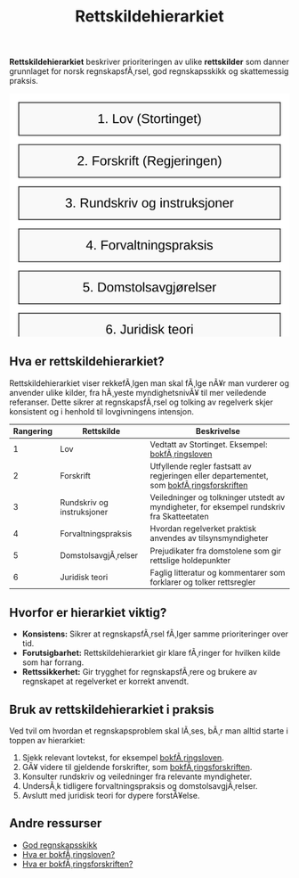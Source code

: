﻿---
title: "Rettskildehierarkiet"
meta_title: "Rettskildehierarkiet"
meta_description: '**Rettskildehierarkiet** beskriver prioriteringen av ulike **rettskilder** som danner grunnlaget for norsk regnskapsfÃ¸rsel, god regnskapsskikk og skattemessig ...'
slug: rettskildehierarkiet
type: blog
layout: pages/single
---

**Rettskildehierarkiet** beskriver prioriteringen av ulike **rettskilder** som danner grunnlaget for norsk regnskapsfÃ¸rsel, god regnskapsskikk og skattemessig praksis.

![Illustrasjon av rettskildehierarkiet i norsk regnskap](rettskildehierarkiet-image.svg)

## Hva er rettskildehierarkiet?

Rettskildehierarkiet viser rekkefÃ¸lgen man skal fÃ¸lge nÃ¥r man vurderer og anvender ulike kilder, fra hÃ¸yeste myndighetsnivÃ¥ til mer veiledende referanser. Dette sikrer at regnskapsfÃ¸rsel og tolking av regelverk skjer konsistent og i henhold til lovgivningens intensjon.

| Rangering | Rettskilde                  | Beskrivelse                                                                                                         |
|-----------|-----------------------------|---------------------------------------------------------------------------------------------------------------------|
| 1         | Lov                         | Vedtatt av Stortinget. Eksempel: [bokfÃ¸ringsloven](/blogs/regnskap/hva-er-bokforingsloven "Hva er BokfÃ¸ringsloven? Komplett Guide til Norsk BokfÃ¸ringslovgivning")        |
| 2         | Forskrift                   | Utfyllende regler fastsatt av regjeringen eller departementet, som [bokfÃ¸ringsforskriften](/blogs/regnskap/hva-er-bokforingsforskriften "Hva er BokfÃ¸ringsforskriften? Detaljert Guide til Norske BokfÃ¸ringsregler") |
| 3         | Rundskriv og instruksjoner  | Veiledninger og tolkninger utstedt av myndigheter, for eksempel rundskriv fra Skatteetaten                             |
| 4         | Forvaltningspraksis         | Hvordan regelverket praktisk anvendes av tilsynsmyndigheter                                                          |
| 5         | DomstolsavgjÃ¸relser         | Prejudikater fra domstolene som gir rettslige holdepunkter                                                            |
| 6         | Juridisk teori              | Faglig litteratur og kommentarer som forklarer og tolker rettsregler                                                  |

## Hvorfor er hierarkiet viktig?

- **Konsistens:** Sikrer at regnskapsfÃ¸rsel fÃ¸lger samme prioriteringer over tid.
- **Forutsigbarhet:** Rettskildehierarkiet gir klare fÃ¸ringer for hvilken kilde som har forrang.
- **Rettssikkerhet:** Gir trygghet for regnskapsfÃ¸rere og brukere av regnskapet at regelverket er korrekt anvendt.

## Bruk av rettskildehierarkiet i praksis

Ved tvil om hvordan et regnskapsproblem skal lÃ¸ses, bÃ¸r man alltid starte i toppen av hierarkiet:

1. Sjekk relevant lovtekst, for eksempel [bokfÃ¸ringsloven](/blogs/regnskap/hva-er-bokforingsloven "Hva er BokfÃ¸ringsloven? Komplett Guide til Norsk BokfÃ¸ringslovgivning").
2. GÃ¥ videre til gjeldende forskrifter, som [bokfÃ¸ringsforskriften](/blogs/regnskap/hva-er-bokforingsforskriften "Hva er BokfÃ¸ringsforskriften? Detaljert Guide til Norske BokfÃ¸ringsregler").
3. Konsulter rundskriv og veiledninger fra relevante myndigheter.
4. UndersÃ¸k tidligere forvaltningspraksis og domstolsavgjÃ¸relser.
5. Avslutt med juridisk teori for dypere forstÃ¥else.

## Andre ressurser

* [God regnskapsskikk](/blogs/regnskap/god-regnskapsskikk "God regnskapsskikk i Norge")
* [Hva er bokfÃ¸ringsloven?](/blogs/regnskap/hva-er-bokforingsloven "Hva er BokfÃ¸ringsloven? Komplett Guide til Norsk BokfÃ¸ringslovgivning")
* [Hva er bokfÃ¸ringsforskriften?](/blogs/regnskap/hva-er-bokforingsforskriften "Hva er BokfÃ¸ringsforskriften? Detaljert Guide til Norske BokfÃ¸ringsregler")
